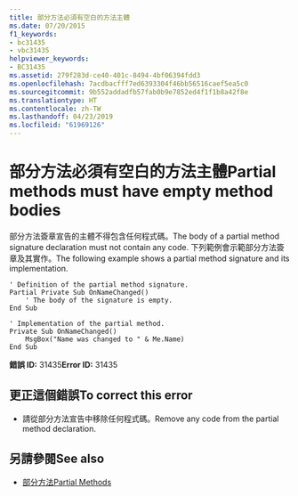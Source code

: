 ```yaml
---
title: 部分方法必須有空白的方法主體
ms.date: 07/20/2015
f1_keywords:
- bc31435
- vbc31435
helpviewer_keywords:
- BC31435
ms.assetid: 279f283d-ce40-401c-8494-4bf06394fdd3
ms.openlocfilehash: 7acdbacfff7ed6393304f46bb56516caef5ea5c0
ms.sourcegitcommit: 9b552addadfb57fab0b9e7852ed4f1f1b8a42f8e
ms.translationtype: HT
ms.contentlocale: zh-TW
ms.lasthandoff: 04/23/2019
ms.locfileid: "61969126"
---
```

# <a name="partial-methods-must-have-empty-method-bodies"></a><span data-ttu-id="86093-102">部分方法必須有空白的方法主體</span><span class="sxs-lookup"><span data-stu-id="86093-102">Partial methods must have empty method bodies</span></span>
<span data-ttu-id="86093-103">部分方法簽章宣告的主體不得包含任何程式碼。</span><span class="sxs-lookup"><span data-stu-id="86093-103">The body of a partial method signature declaration must not contain any code.</span></span> <span data-ttu-id="86093-104">下列範例會示範部分方法簽章及其實作。</span><span class="sxs-lookup"><span data-stu-id="86093-104">The following example shows a partial method signature and its implementation.</span></span>  
  
```  
' Definition of the partial method signature.  
Partial Private Sub OnNameChanged()  
    ' The body of the signature is empty.  
End Sub  
```  
  
```  
' Implementation of the partial method.  
Private Sub OnNameChanged()  
    MsgBox("Name was changed to " & Me.Name)  
End Sub  
```  
  
 <span data-ttu-id="86093-105">**錯誤 ID:** 31435</span><span class="sxs-lookup"><span data-stu-id="86093-105">**Error ID:** 31435</span></span>  
  
## <a name="to-correct-this-error"></a><span data-ttu-id="86093-106">更正這個錯誤</span><span class="sxs-lookup"><span data-stu-id="86093-106">To correct this error</span></span>  
  
- <span data-ttu-id="86093-107">請從部分方法宣告中移除任何程式碼。</span><span class="sxs-lookup"><span data-stu-id="86093-107">Remove any code from the partial method declaration.</span></span>  
  
## <a name="see-also"></a><span data-ttu-id="86093-108">另請參閱</span><span class="sxs-lookup"><span data-stu-id="86093-108">See also</span></span>

- [<span data-ttu-id="86093-109">部分方法</span><span class="sxs-lookup"><span data-stu-id="86093-109">Partial Methods</span></span>](../../visual-basic/programming-guide/language-features/procedures/partial-methods.md)
